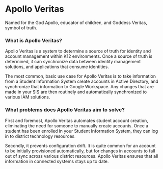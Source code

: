 # Apollo Veritas
Named for the God Apollo, educator of children, and Goddess Veritas, symbol of truth.

### What is Apollo Veritas?
Apollo Veritas is a system to determine a source of truth for identity and account management within K12 environments.
Once a source of truth is determined, it can synchronize data between
identity management solutions, and applications that consume identities.

The most common, basic use case for Apollo Veritas is to take information from a Student Information System
create accounts in Active Directory, and synchronize that information to Google Workspace.
Any changes that are made in your SIS are then routinely and automatically synchronized to various IAM solutions.

### What problems does Apollo Veritas aim to solve?
First and foremost, Apollo Veritas automates student account creation, eliminating the need for someone to manually create accounts.
Once a student has been enrolled in your Student Information System, they can log in to district technology resources.

Secondly, it prevents configuration drift. It is quite common for an account to be initially provisioned automatically, 
but for changes in accounts to fall out of sync across various district resources.
Apollo Veritas ensures that all information in connected systems stays up to date.